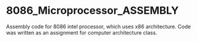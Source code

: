 # 8086_Microprocessor_ASSEMBLY

Assembly code for 8086 intel processor, which uses x86 architecture.
Code was written as an assignment for computer architecture class.
